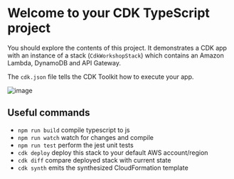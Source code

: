 # Welcome to your CDK TypeScript project

You should explore the contents of this project. It demonstrates a CDK app with an instance of a stack (`CdkWorkshopStack`)
which contains an Amazon Lambda, DynamoDB and API Gateway.

The `cdk.json` file tells the CDK Toolkit how to execute your app.

![image](https://user-images.githubusercontent.com/117362364/236733031-4af1d7f3-1b03-406b-bb3a-81ead97a5444.png)


## Useful commands

* `npm run build`   compile typescript to js
* `npm run watch`   watch for changes and compile
* `npm run test`    perform the jest unit tests
* `cdk deploy`      deploy this stack to your default AWS account/region
* `cdk diff`        compare deployed stack with current state
* `cdk synth`       emits the synthesized CloudFormation template
